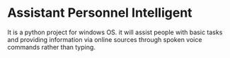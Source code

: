 Assistant Personnel Intelligent
===============================
It is a python project for windows OS. it will assist people with basic tasks and providing information via online sources through spoken voice commands rather than typing.



